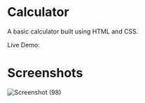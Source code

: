 # Calculator
A basic calculator built using HTML and CSS.

Live Demo:

# Screenshots

![Screenshot (98)](https://github.com/harshhgithub/Calculator/assets/133668600/4f406e78-87e1-466a-a6a3-cc6c29d1a4a1)
